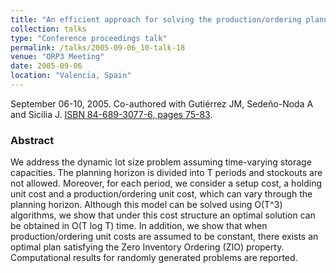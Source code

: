 ```yaml
---
title: "An efficient approach for solving the production/ordering planning problem with time-varying storage capacities"
collection: talks
type: "Conference proceedings talk"
permalink: /talks/2005-09-06_10-talk-18
venue: "ORP3 Meeting"
date: 2005-09-06
location: "Valencia, Spain"
---
```

September 06-10, 2005. Co-authored with Gutiérrez JM, Sedeño-Noda A and Sicilia J.
[ISBN 84-689-3077-6, pages 75-83](pdf/ORP3_2005_Proceedings_Complete.pdf#page=77).

### Abstract
We address the dynamic lot size problem assuming time-varying storage capacities. The planning
horizon is divided into T periods and stockouts are not allowed. Moreover, for each period, we consider a setup cost, a holding unit cost and a production/ordering unit cost, which can vary through the planning horizon. Although this model can be solved using O(T^3) algorithms, we show that under this cost structure an optimal solution can be obtained in O(T log T) time. In addition, we show that when production/ordering unit costs are assumed to be constant, there exists an optimal plan satisfying the Zero Inventory Ordering (ZIO) property. Computational results for randomly generated problems are reported.